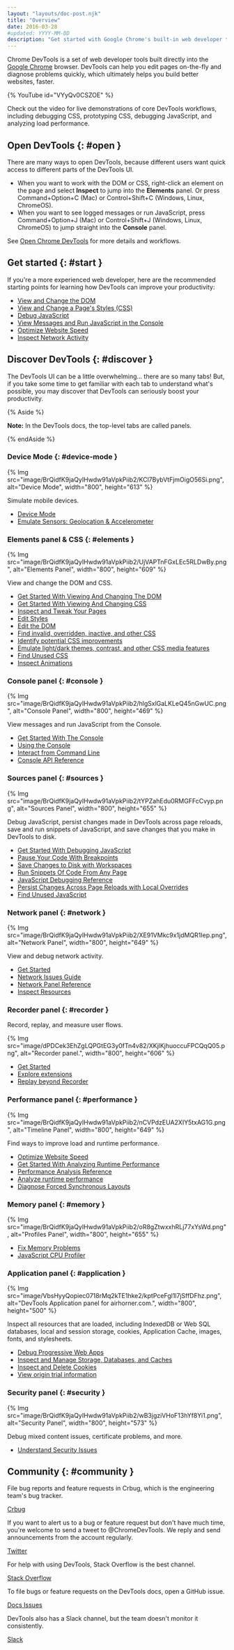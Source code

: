 ```yaml
---
layout: "layouts/doc-post.njk"
title: "Overview"
date: 2016-03-28
#updated: YYYY-MM-DD
description: "Get started with Google Chrome's built-in web developer tools."
---
```


Chrome DevTools is a set of web developer tools built directly into the [Google Chrome][1] browser.
DevTools can help you edit pages on-the-fly and diagnose problems quickly, which ultimately helps
you build better websites, faster.

{% YouTube id="VYyQv0CSZOE" %}

Check out the video for live demonstrations of core DevTools workflows, including debugging CSS,
prototyping CSS, debugging JavaScript, and analyzing load performance.

## Open DevTools {: #open }

There are many ways to open DevTools, because different users want quick access to different parts
of the DevTools UI.

- When you want to work with the DOM or CSS, right-click an element on the page and select
  **Inspect** to jump into the **Elements** panel. Or press Command+Option+C (Mac) or
  Control+Shift+C (Windows, Linux, ChromeOS).
- When you want to see logged messages or run JavaScript, press Command+Option+J (Mac) or
  Control+Shift+J (Windows, Linux, ChromeOS) to jump straight into the **Console** panel.

See [Open Chrome DevTools][2] for more details and workflows.

## Get started {: #start }

If you're a more experienced web developer, here are the recommended starting points for learning
how DevTools can improve your productivity:

- [View and Change the DOM][3]
- [View and Change a Page's Styles (CSS)][4]
- [Debug JavaScript][5]
- [View Messages and Run JavaScript in the Console][6]
- [Optimize Website Speed][7]
- [Inspect Network Activity][8]

## Discover DevTools {: #discover }

The DevTools UI can be a little overwhelming... there are so many tabs! But, if you take some time
to get familiar with each tab to understand what's possible, you may discover that DevTools can
seriously boost your productivity.

{% Aside %}

**Note:** In the DevTools docs, the top-level tabs are called panels.

{% endAside %}

### Device Mode {: #device-mode }

{% Img src="image/BrQidfK9jaQyIHwdw91aVpkPiib2/KCl7BybVtFjmOigO56Si.png", alt="Device Mode", width="800", height="613" %}

Simulate mobile devices.

- [Device Mode][9]
- [Emulate Sensors: Geolocation & Accelerometer][11]

### Elements panel & CSS {: #elements }

{% Img src="image/BrQidfK9jaQyIHwdw91aVpkPiib2/UjVAPTnFGxLEc5RLDwBy.png", alt="Elements Panel", width="800", height="609" %}

View and change the DOM and CSS.

- [Get Started With Viewing And Changing The DOM][12]
- [Get Started With Viewing And Changing CSS][13]
- [Inspect and Tweak Your Pages][14]
- [Edit Styles][15]
- [Edit the DOM][16]
- [Find invalid, overridden, inactive, and other CSS][51]
- [Identify potential CSS improvements][53]
- [Emulate light/dark themes, contrast, and other CSS media features][52]
- [Find Unused CSS][18]
- [Inspect Animations][17]

### Console panel {: #console }

{% Img src="image/BrQidfK9jaQyIHwdw91aVpkPiib2/hlgSxlGaLKLeQ45nGwUC.png", alt="Console Panel", width="800", height="469" %}

View messages and run JavaScript from the Console.

- [Get Started With The Console][19]
- [Using the Console][20]
- [Interact from Command Line][21]
- [Console API Reference][22]

### Sources panel {: #sources }

{% Img src="image/BrQidfK9jaQyIHwdw91aVpkPiib2/tYPZahEdu0RMGFFcCvyp.png", alt="Sources Panel", width="800", height="655" %}

Debug JavaScript, persist changes made in DevTools across page reloads, save and run snippets of
JavaScript, and save changes that you make in DevTools to disk.

- [Get Started With Debugging JavaScript][23]
- [Pause Your Code With Breakpoints][24]
- [Save Changes to Disk with Workspaces][25]
- [Run Snippets Of Code From Any Page][26]
- [JavaScript Debugging Reference][27]
- [Persist Changes Across Page Reloads with Local Overrides][28]
- [Find Unused JavaScript][29]

### Network panel {: #network }

{% Img src="image/BrQidfK9jaQyIHwdw91aVpkPiib2/XE91VMkc9x1jdMQR1Iep.png", alt="Network Panel", width="800", height="649" %}

View and debug network activity.

- [Get Started][30]
- [Network Issues Guide][31]
- [Network Panel Reference][32]
- [Inspect Resources][43]

### Recorder panel {: #recorder }

Record, replay, and measure user flows.

{% Img src="image/dPDCek3EhZgLQPGtEG3y0fTn4v82/XKjlKjhuoccuFPCQqQ05.png", alt="Recorder panel.", width="800", height="606" %}

- [Get Started][54] 
- [Explore extensions][55]
- [Replay beyond Recorder][56]

### Performance panel {: #performance }

{% Img src="image/BrQidfK9jaQyIHwdw91aVpkPiib2/nCVPdzEUA2XIY5txAG1G.png", alt="Timeline Panel", width="800", height="649" %}

Find ways to improve load and runtime performance.

- [Optimize Website Speed][33]
- [Get Started With Analyzing Runtime Performance][34]
- [Performance Analysis Reference][35]
- [Analyze runtime performance][36]
- [Diagnose Forced Synchronous Layouts][37]

### Memory panel {: #memory }

{% Img src="image/BrQidfK9jaQyIHwdw91aVpkPiib2/oR8gZtwxxhRLj77xYsWd.png", alt="Profiles Panel", width="800", height="655" %}

- [Fix Memory Problems][38]
- [JavaScript CPU Profiler][39]

### Application panel {: #application }

{% Img src="image/VbsHyyQopiec0718rMq2kTE1hke2/kptPceFgl1l7jSffDFhz.png", alt="DevTools Application panel for airhorner.com.", width="800", height="500" %}

Inspect all resources that are loaded, including IndexedDB or Web SQL databases, local and session
storage, cookies, Application Cache, images, fonts, and stylesheets.

- [Debug Progressive Web Apps][40]
- [Inspect and Manage Storage, Databases, and Caches][41]
- [Inspect and Delete Cookies][42]
- [View origin trial information][50]

### Security panel {: #security }

{% Img src="image/BrQidfK9jaQyIHwdw91aVpkPiib2/wB3jgziVHoF13hYf8Yi1.png", alt="Security Panel", width="800", height="573" %}

Debug mixed content issues, certificate problems, and more.

- [Understand Security Issues][44]

## Community {: #community }

File bug reports and feature requests in Crbug, which is the engineering team's bug tracker.

[Crbug][45]

If you want to alert us to a bug or feature request but don't have much time, you're welcome to send
a tweet to @ChromeDevTools. We reply and send announcements from the account regularly.

[Twitter][46]

For help with using DevTools, Stack Overflow is the best channel.

[Stack Overflow][47]

To file bugs or feature requests on the DevTools docs, open a GitHub issue.

[Docs Issues][48]

DevTools also has a Slack channel, but the team doesn't monitor it consistently.

[Slack][49]

[1]: https://www.google.com/chrome/
[2]: /docs/devtools/open
[3]: /docs/devtools/dom
[4]: /docs/devtools/css
[5]: /docs/devtools/javascript
[6]: /docs/devtools/console
[7]: /docs/devtools/speed/get-started
[8]: /docs/devtools/network
[9]: /docs/devtools/device-mode
[11]: /docs/devtools/sensors/
[12]: /docs/devtools/dom
[13]: /docs/devtools/css
[14]: /docs/devtools/css/#view
[15]: /docs/devtools/css/reference/#change
[16]: /docs/devtools/dom/#edit
[17]: /docs/devtools/css/animations
[18]: /docs/devtools/coverage
[19]: /docs/devtools/console
[20]: /docs/devtools/console
[21]: /docs/devtools/console/utilities
[22]: /docs/devtools/console/api
[23]: /docs/devtools/javascript
[24]: /docs/devtools/javascript/breakpoints
[25]: /docs/devtools/workspaces
[26]: /docs/devtools/javascript/snippets
[27]: /docs/devtools/javascript/reference
[28]: /blog/new-in-devtools-65#overrides
[29]: /docs/devtools/coverage
[30]: /docs/devtools/network
[31]: /docs/devtools/issues
[32]: /docs/devtools/network/reference
[33]: /docs/devtools/speed/get-started
[34]: /docs/devtools/evaluate-performance
[35]: /docs/devtools/evaluate-performance/reference
[36]: /docs/devtools/evaluate-performance
[37]: /docs/devtools/evaluate-performance/#find_the_bottleneck
[38]: /docs/devtools/memory-problems
[39]: /docs/devtools/rendering-tools/js-execution
[40]: /docs/devtools/progressive-web-apps
[41]: /docs/devtools/storage/localstorage
[42]: /docs/devtools/storage/cookies
[43]: /docs/devtools/resources
[44]: /docs/devtools/security
[45]: https://crbug.com/new
[46]: https://twitter.com/ChromeDevTools
[47]: https://stackoverflow.com/questions/ask?tags=google-chrome-devtools
[48]: https://github.com/GoogleChrome/developer.chrome.com/issues/new/choose
[49]: https://chromiumdev.slack.com/messages/devtools/
[50]: /docs/web-platform/origin-trials/#devtools
[51]: /docs/devtools/css/issues/
[52]: /docs/devtools/rendering/emulate-css/
[53]: /docs/devtools/css-overview/
[54]: /docs/devtools/recorder/
[55]: /docs/devtools/recorder/extensions/
[56]: /blog/extend-recorder/
